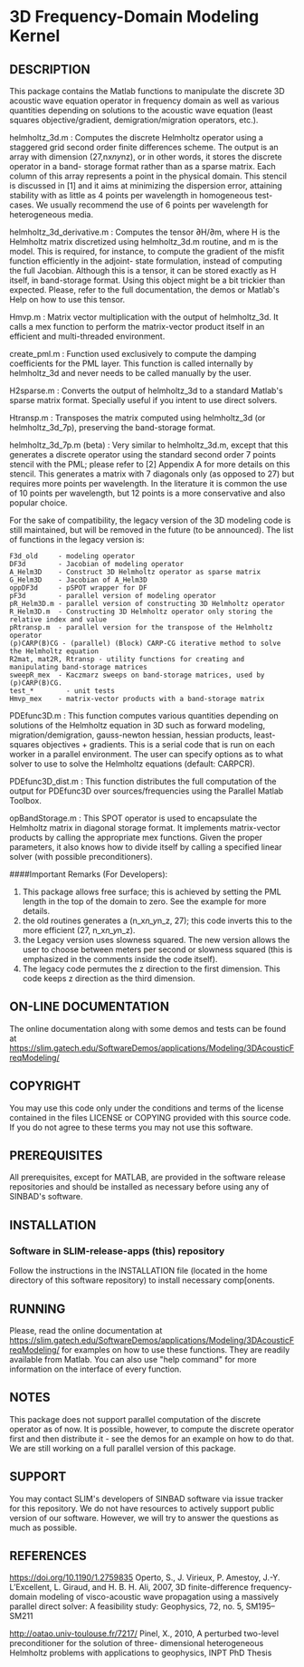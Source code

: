 # 3D Frequency-Domain Modeling Kernel
##  DESCRIPTION
 This package contains the Matlab functions to manipulate the discrete 3D 
 acoustic wave equation operator in frequency domain as well as various quantities 
 depending on solutions to the acoustic wave equation (least squares objective/gradient,
 demigration/migration operators, etc.).
    
helmholtz_3d.m
: Computes the discrete Helmholtz operator using a staggered grid second order
  finite differences scheme. The output is an array with  dimension 
  (27,nx*ny*nz), or in other words, it stores the discrete operator in a band-
  storage format rather than as a sparse matrix. Each column of this array 
  represents a point in the physical domain.
  This stencil is discussed in [1] and it aims at minimizing the 
  dispersion error, attaining stability with as little as 4 points per 
  wavelength in homogeneous test-cases. We usually recommend the use of 6 points
  per wavelength for heterogeneous media.

helmholtz_3d_derivative.m
: Computes the tensor ∂H/∂m, where H is the Helmholtz matrix discretized using 
  helmholtz_3d.m routine, and m is the model. This is required, for instance,
  to compute the gradient of the misfit function efficiently in the adjoint-
  state formulation, instead of computing the full Jacobian. Although this is a
  tensor, it can be stored exactly as H itself, in band-storage format. Using
  this object might be a bit trickier than expected. Please, refer to the full
  documentation, the demos or Matlab's Help on how to use this tensor.
  
Hmvp.m
: Matrix vector multiplication with the output of helmholtz_3d. It calls a mex
  function to perform the matrix-vector product itself in an efficient and 
  multi-threaded environment.

create_pml.m
: Function used exclusively to compute the damping coefficients for the PML 
  layer. This function is called internally by helmholtz_3d and never needs to 
  be called manually by the user.

H2sparse.m
: Converts the output of helmholtz_3d to a standard Matlab's sparse matrix 
  format. Specially useful if you intent to use direct solvers.

Htransp.m
: Transposes the matrix computed using helmholtz_3d (or helmholtz_3d_7p), 
  preserving the band-storage format.
  
helmholtz_3d_7p.m (beta)
: Very similar to helmholtz_3d.m, except that this generates a discrete 
  operator using the standard second order 7 points stencil with the PML; 
  please refer to [2] Appendix A for more details on this stencil. 
  This generates a  matrix with 7 diagonals only (as opposed to 27) but 
  requires more points per  wavelength. In the literature it is common the use 
  of 10 points per wavelength, but 12 points is a more conservative and also 
  popular choice. 
  
 For the sake of compatibility, the legacy version of the 3D modeling code is 
 still maintained, but will be removed in the future (to be announced). The
 list of functions in the legacy version is:
 
    F3d_old     - modeling operator
    DF3d        - Jacobian of modeling operator
    A_Helm3D    - Construct 3D Helmholtz operator as sparse matrix
    G_Helm3D    - Jacobian of A_Helm3D
    oppDF3d     - pSPOT wrapper for DF
    pF3d        - parallel version of modeling operator
    pR_Helm3D.m - parallel version of constructing 3D Helmholtz operator
    R_Helm3D.m  - Constructing 3D Helmholtz operator only storing the relative index and value
    pRtransp.m  - parallel version for the transpose of the Helmholtz operator
    (p)CARP(B)CG - (parallel) (Block) CARP-CG iterative method to solve the Helmholtz equation
    R2mat, mat2R, Rtransp - utility functions for creating and manipulating band-storage matrices
    sweepR_mex  - Kaczmarz sweeps on band-storage matrices, used by (p)CARP(B)CG.
    test_*        - unit tests
    Hmvp_mex    - matrix-vector products with a band-storage matrix

PDEfunc3D.m 
: This function computes various quantities depending on solutions of the Helmholtz equation in 3D such as forward modeling, migration/demigration, gauss-newton hessian, hessian products, least-squares objectives + gradients. This is a serial code that is run on each worker in a parallel environment. The user can specify options as to what solver to use to solve the Helmholtz equations (default: CARPCR). 

PDEfunc3D_dist.m
: This function distributes the full computation of the output for PDEfunc3D over sources/frequencies using the Parallel Matlab Toolbox. 

opBandStorage.m
: This SPOT operator is used to encapsulate the Helmholtz matrix in diagonal storage format. It implements matrix-vector products by calling the appropriate mex functions. Given the proper parameters, it also knows how to divide itself by calling a specified linear solver (with possible preconditioners). 

####Important Remarks (For Developers):

1. This package allows free surface; this is achieved by setting the PML length 
   in the top of the domain to zero. See the example for more details.
2. the old routines generates a (n_x*n_y*n_z, 27); this code inverts this to the
   more efficient (27, n_x*n_y*n_z).
3. the Legacy version uses slowness squared. The new version allows the user to 
   choose between meters per second or slowness squared (this is emphasized in 
   the comments inside the code itself).
4. The legacy code permutes the z direction to the first dimension. This code 
   keeps z direction as the third dimension.

##  ON-LINE DOCUMENTATION
 The online documentation along with some demos and tests can be found at
 <https://slim.gatech.edu/SoftwareDemos/applications/Modeling/3DAcousticFreqModeling/>

##  COPYRIGHT
 You may use this code only under the conditions and terms of the
 license contained in the files LICENSE or COPYING provided with this
 source code. If you do not agree to these terms you may not use this
 software.

##  PREREQUISITES
 All prerequisites, except for MATLAB, are provided in the software
 release repositories and should be installed as necessary before using
 any of SINBAD's software.

##  INSTALLATION
###  Software in SLIM-release-apps (this) repository
 Follow the instructions in the INSTALLATION file (located in the home
 directory of this software repository) to install necessary
 comp[onents.

##  RUNNING
 Please, read the online documentation at
 <https://slim.gatech.edu/SoftwareDemos/applications/Modeling/3DAcousticFreqModeling/>
 for examples on how to use these functions. They are readily available from
 Matlab. You can also use "help command" for more information on the
 interface of every function. 

## NOTES
This package does not support parallel computation of the discrete operator as 
of now. It is possible, however, to compute the discrete operator first and then 
distribute it - see the demos for an example on how to do that. We are still
working on a full parallel version of this package.

##  SUPPORT
 You may contact SLIM's developers of SINBAD software via issue tracker for this repository. We do not have resources to actively support public version of our software. However, we will try to answer the questions as much as possible.

##  REFERENCES
 <https://doi.org/10.1190/1.2759835> Operto, S., J. Virieux, P. Amestoy, 
 J.-Y. L’Excellent, L. Giraud, and H. B. H. Ali, 2007, 3D finite-difference 
 frequency-domain modeling of visco-acoustic wave propagation using a 
 massively parallel direct solver: A feasibility study: Geophysics, 72, no. 5, 
 SM195–SM211
 
 <http://oatao.univ-toulouse.fr/7217/> Pinel, X.,
 2010, A perturbed two-level preconditioner for the solution of 
 three- dimensional heterogeneous Helmholtz problems with applications to 
 geophysics, INPT PhD Thesis
